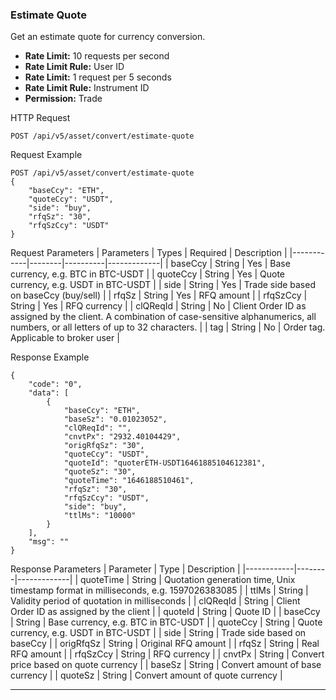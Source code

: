 ### Estimate Quote

Get an estimate quote for currency conversion.

- **Rate Limit:** 10 requests per second
- **Rate Limit Rule:** User ID
- **Rate Limit:** 1 request per 5 seconds
- **Rate Limit Rule:** Instrument ID
- **Permission:** Trade

HTTP Request
```
POST /api/v5/asset/convert/estimate-quote
```

Request Example
```
POST /api/v5/asset/convert/estimate-quote
{
    "baseCcy": "ETH",
    "quoteCcy": "USDT",
    "side": "buy",
    "rfqSz": "30",
    "rfqSzCcy": "USDT"
}
```

Request Parameters
| Parameters | Types  | Required | Description |
|------------|--------|----------|-------------|
| baseCcy    | String | Yes      | Base currency, e.g. BTC in BTC-USDT |
| quoteCcy   | String | Yes      | Quote currency, e.g. USDT in BTC-USDT |
| side       | String | Yes      | Trade side based on baseCcy (buy/sell) |
| rfqSz      | String | Yes      | RFQ amount |
| rfqSzCcy   | String | Yes      | RFQ currency |
| clQReqId   | String | No       | Client Order ID as assigned by the client. A combination of case-sensitive alphanumerics, all numbers, or all letters of up to 32 characters. |
| tag        | String | No       | Order tag. Applicable to broker user |

Response Example
```
{
    "code": "0",
    "data": [
        {
            "baseCcy": "ETH",
            "baseSz": "0.01023052",
            "clQReqId": "",
            "cnvtPx": "2932.40104429",
            "origRfqSz": "30",
            "quoteCcy": "USDT",
            "quoteId": "quoterETH-USDT16461885104612381",
            "quoteSz": "30",
            "quoteTime": "1646188510461",
            "rfqSz": "30",
            "rfqSzCcy": "USDT",
            "side": "buy",
            "ttlMs": "10000"
        }
    ],
    "msg": ""
}
```

Response Parameters
| Parameter  | Type   | Description |
|------------|--------|-------------|
| quoteTime  | String | Quotation generation time, Unix timestamp format in milliseconds, e.g. 1597026383085 |
| ttlMs      | String | Validity period of quotation in milliseconds |
| clQReqId   | String | Client Order ID as assigned by the client |
| quoteId    | String | Quote ID |
| baseCcy    | String | Base currency, e.g. BTC in BTC-USDT |
| quoteCcy   | String | Quote currency, e.g. USDT in BTC-USDT |
| side       | String | Trade side based on baseCcy |
| origRfqSz  | String | Original RFQ amount |
| rfqSz      | String | Real RFQ amount |
| rfqSzCcy   | String | RFQ currency |
| cnvtPx     | String | Convert price based on quote currency |
| baseSz     | String | Convert amount of base currency |
| quoteSz    | String | Convert amount of quote currency |

---
